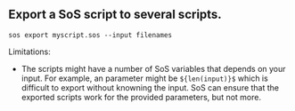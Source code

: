 ## Export a SoS script to several scripts.

```
sos export myscript.sos --input filenames 
```

Limitations:

* The scripts might have a number of SoS variables that depends on your input. For example, an parameter might be `${len(input)}$` which is difficult to export without knowning the input. SoS can ensure that the exported scripts work for the provided parameters, but not more.


